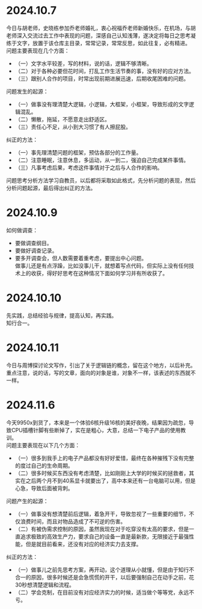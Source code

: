 # 2024.10.7  
今日与胡老师，史晓栋参加乔老师婚礼，衷心祝福乔老师新婚快乐，在机场，与胡老师深入交流过去工作中表现的问题，深感自己认知浅薄，遂决定将每日之思考凝练于文字，放置于该仓库主目录，常常记录，常常反思，如此往复，必有精进。  
问题主要表现在几个方面：
- （一）文字水平较差，写的材料，说的话，逻辑不够清晰。  
- （二）对于各种必要但花时间，打乱工作生活节奏的事，没有好的应对方法。  
- （三）跟别人合作的项目，时常出现前期进展迅速，后期收尾困难的问题。  

问题发生的起源：  
- （一）做事没有理清楚大逻辑，小逻辑，大框架，小框架，导致形成的文字逻辑混乱。  
- （二）懒散，拖延，不愿意走出舒适区。  
- （三）责任心不足，从小到大习惯了有人擦屁股。  

纠正的方法：  
- （一）事先理清楚问题的框架，预估各部分的工作量。  
- （二）注意睡眠，注意休息，多运动，从一到二，强迫自己完成某件事情。  
- （三）凡事考虑后果，考虑这件事情对于之后与人合作的影响。  

问题思考分析方法学习自教员，以后都将采取如此格式，先分析问题的表现，然后分析问题起源，最后得出纠正的方法。 
# 2024.10.9  
如何做调查： 
- 要做调查纲目。  
- 要做好调查记录。  
- 要多开调查会，但人数需要着重考虑，要提出中心问题。  
做事儿还是有点浮躁，比如没事儿干，就想着写点代码，但实际上没有任何技术上的收获，得好好思考在这种情况下面如何学习并有所收获了。 
# 2024.10.10  
先实践，总结经验与规律，提高认知，再实践。  
知行合一。  
# 2024.10.11  
今日与周博探讨论文写作，引出了关于逻辑链的概念，留在这个地方，以后补充。  
重点注意，说的话，写的文章，面向的对象是谁，对象不一样，该表述的东西就不一样。 
# 2024.11.6  
今天9950x到货了，本来是一个体验6核升级16核的美好夜晚，结果因为疏忽，导致CPU插槽针脚有些断掉了，实在是粗心，大意，总结一下电子产品的使用教训。  
问题主要表现在以下几个方面：  
- （一）很多到我手上的电子产品都没有好好爱惜，最终在各种摧残下没有完整的度过自己的生命周期。  
- （二）很多时候买东西没有考虑清楚，比如刚刚上大学的时候买的拯救者，其实在之后两个月不到40系显卡就要出了，高中本来还有一台电脑可以用，但是心急，导致后面被背刺。  

问题产生的起源：  
- （一）做事没有想清楚前后逻辑，着急开干，导致忽视了一些重要的细节，不仅浪费时间，而且对物品造成了不可逆的伤害。  
- （二）有被伪需求控制的原因，虽然我现在对于吃穿没有太高的要求，但是一直追求极致的高效生产力，要求自己的设备一直是最新款，无限接近于最强性能，但是就目前看来，还没有对应的经济实力去支撑。  

纠正的方法：  
- （一）做事儿之前先思考方案，再开动，这个道理从小就懂，但是由于知行不合一的原因，很多时候还是会急慌慌的开干，以后要强制自己在动手之前，花30秒想清楚逻辑和流程。  
- （二）学会克制，在目前没有对应经济实力的时候，适当做个等等党，永远不亏。
